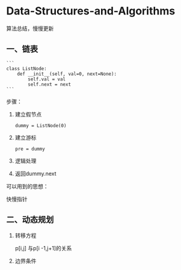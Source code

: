 # Data-Structures-and-Algorithms
算法总结，慢慢更新

## 一、链表

    ```
    class ListNode:
        def __init__(self, val=0, next=None):
            self.val = val
            self.next = next
    ```

步骤：

1. 建立假节点

   ```
   dummy = ListNode(0)
   ```

2. 建立游标

   ```
   pre = dummy
   ```

   

3. 逻辑处理

4. 返回dummy.next



可以用到的思想：

快慢指针




## 二、动态规划

1. 转移方程

   p[i,j] 与p[i -1,j+1]的关系

2. 边界条件